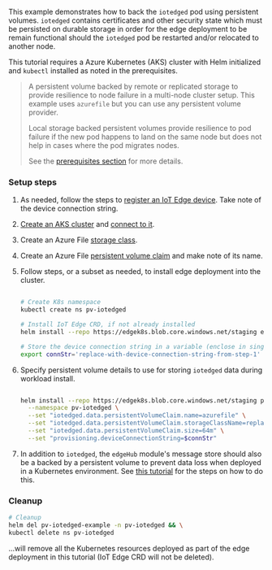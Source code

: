 This example demonstrates how to back the `iotedged` pod using persistent volumes. `iotedged` contains certificates and other security state which must be persisted on durable storage in order for the edge deployment to be remain functional should the `iotedged` pod be restarted and/or relocated to another node.

 This tutorial requires a Azure Kubernetes (AKS) cluster with Helm initialized and `kubectl` installed as noted in the prerequisites.

> 
>A persistent volume backed by remote or replicated storage to provide resilience to node failure in a multi-node cluster setup. This example uses `azurefile` but you can use any persistent volume provider. 
>
>Local storage backed persistent volumes provide resilience to pod failure if the new pod happens to land on the same node but does not help in cases where the pod migrates nodes.
>
>See the [prerequisites section](prereqs.html#persistent-storage-for-the-iot-edge-daemon-iotedged) for more details.



### Setup steps

1. As needed, follow the steps to [register an IoT Edge device](https://docs.microsoft.com/en-us/azure/iot-edge/quickstart-linux#register-an-iot-edge-device). Take note of the device connection string.

1. [Create an AKS cluster](https://docs.microsoft.com/azure/aks/kubernetes-walkthrough?view=azure-cli-latest#create-aks-cluster) and [connect to it](https://docs.microsoft.com/azure/aks/kubernetes-walkthrough?view=azure-cli-latest#connect-to-the-cluster).

1. Create an Azure File [storage class](https://docs.microsoft.com/azure/aks/azure-files-dynamic-pv#create-a-storage-class).

1. Create an Azure File [persistent volume claim](https://docs.microsoft.com/azure/aks/azure-files-dynamic-pv#create-a-persistent-volume-claim) and make note of its name.

1. Follow steps, or a subset as needed, to install edge deployment into the cluster.

    ```bash

    # Create K8s namespace
    kubectl create ns pv-iotedged

    # Install IoT Edge CRD, if not already installed
    helm install --repo https://edgek8s.blob.core.windows.net/staging edge-crd edge-kubernetes-crd

    # Store the device connection string in a variable (enclose in single quotes)
    export connStr='replace-with-device-connection-string-from-step-1'

    ```

1. Specify persistent volume details to use for storing `iotedged` data during workload install.

   
    ```bash

    helm install --repo https://edgek8s.blob.core.windows.net/staging pv-iotedged-example edge-kubernetes \
      --namespace pv-iotedged \
      --set "iotedged.data.persistentVolumeClaim.name=azurefile" \
      --set "iotedged.data.persistentVolumeClaim.storageClassName=replace-with-name-noted-in-step-4" \
      --set "iotedged.data.persistentVolumeClaim.size=64m" \
      --set "provisioning.deviceConnectionString=$connStr"

   ```

1. In addition to `iotedged`, the `edgeHub` module's message store should also be a backed by a persistent volume to prevent data loss when deployed in a Kubernetes environment. See [this tutorial](pervol_extensions.html) for the steps on how to do this.

### Cleanup

```bash
# Cleanup
helm del pv-iotedged-example -n pv-iotedged && \
kubectl delete ns pv-iotedged
``` 
 ...will remove all the  Kubernetes resources deployed as part of the edge deployment in this tutorial (IoT Edge CRD will not be deleted).